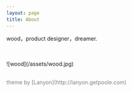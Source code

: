 ```yaml
---
layout: page
title: About
---
```

<p>wood，product designer，dreamer.</p>


<br>
<br>
![wood](/assets/wood.jpg)
<br>
<br>
<p style="font-size:14px;color:grey">theme by  [Lanyon](http://lanyon.getpoole.com)


